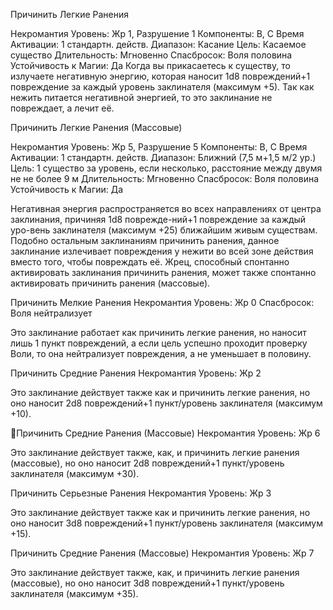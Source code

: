 
Причинить Легкие Ранения

Некромантия
Уровень: Жр 1, Разрушение 1
Компоненты: В, С
Время Активации: 1 стандартн. действ.
Диапазон: Касание
Цель: Касаемое существо
Длительность: Мгновенно
Спасбросок: Воля половина
Устойчивость к Магии: Да
Когда вы прикасаетесь к существу, то
излучаете негативную энергию, которая
наносит 1d8 повреждений+1 повреждение за каждый уровень заклинателя
(максимум +5).
Так как нежить питается негативной
энергией, то это заклинание не повреждает, а лечит её.

Причинить Легкие Ранения
(Массовые)

Некромантия
Уровень: Жр 5, Разрушение 5
Компоненты: В, С
Время Активации: 1 стандартн. действ.
Диапазон: Ближний (7,5 м+1,5 м/2 ур.)
Цель: 1 существо за уровень, если
несколько, расстояние между двумя не
не более 9 м
Длительность: Мгновенно
Спасбросок: Воля половина
Устойчивость к Магии: Да

Негативная энергия распространяется
во всех направлениях от центра заклинания, причиняя 1d8 поврежде-ний+1
повреждение за каждый уро-вень заклинателя (максимум +25) ближайшим
живым существам.
Подобно остальным заклинаниям
причинить ранения, данное заклинание
излечивает повреждения у нежити во
всей зоне действия вместо того, чтобы
повреждать её. Жрец, способный спонтанно активировать заклинания причинить ранения, может также спонтанно
активировать причинить ранения (массовые).

Причинить Мелкие Ранения
Некромантия
Уровень: Жр 0
Спасбросок: Воля нейтрализует

Это заклинание работает как причинить легкие ранения, но наносит
лишь 1 пункт повреждений, а если цель
успешно проходит проверку Воли, то
она нейтрализует повреждения, а не
уменьшает в половину.

Причинить Средние Ранения
Некромантия
Уровень: Жр 2

Это заклинание действует также как и
причинить легкие ранения, но оно наносит 2d8 повреждений+1 пункт/уровень заклинателя (максимум +10).

Причинить Средние Ранения
(Массовые)
Некромантия
Уровень: Жр 6

Это заклинание действует также, как, и
причинить легкие ранения (массовые),
но оно наносит 2d8 повреждений+1
пункт/уровень заклинателя (максимум
+30).

Причинить Серьезные Ранения
Некромантия
Уровень: Жр 3

Это заклинание действует также как и
причинить легкие ранения, но оно наносит 3d8 повреждений+1 пункт/уровень заклинателя (максимум +15).

Причинить Средние Ранения
(Массовые)
Некромантия
Уровень: Жр 7

Это заклинание действует также, как, и
причинить легкие ранения (массовые),
но оно наносит 3d8 повреждений+1
пункт/уровень заклинателя (максимум
+35).